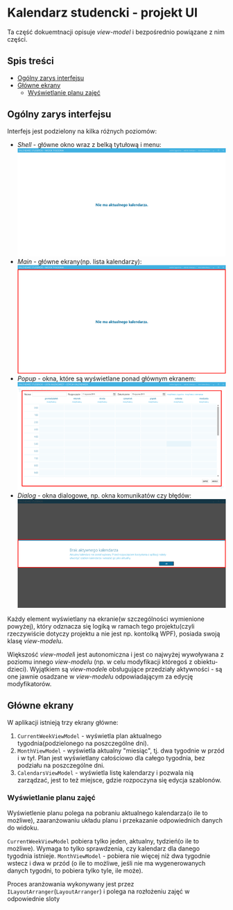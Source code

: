 # Kalendarz studencki - projekt UI

Ta część dokuemtnacji opisuje *view-model* i bezpośrednio powiązane z nim
części.

## Spis treści

<!-- MarkdownTOC -->

- [Ogólny zarys interfejsu](#ogólny-zarys-interfejsu)
- [Główne ekrany](#główne-ekrany)
    - [Wyświetlanie planu zajęć](#wyświetlanie-planu-zajęć)

<!-- /MarkdownTOC -->

## Ogólny zarys interfejsu

Interfejs jest podzielony na kilka różnych poziomów:

 * *Shell* - główne okno wraz z belką tytułową i menu:
   ![shell window](images/shell.png "shell window")
 * *Main* - główne ekrany(np. lista kalendarzy):
   ![main](images/main.png "main")
 * *Popup* - okna, które są wyświetlane ponad głównym ekranem:
   ![popup](images/popup.png "popup")
 * *Dialog* - okna dialogowe, np. okna komunikatów czy błędów:
   ![dialog](images/dialog.png "dialog")

Każdy element wyświetlany na ekranie(w szczególności wymienione powyżej), który
odznacza się logiką w ramach tego projektu(czyli rzeczywiście dotyczy projektu a
nie jest np. kontolką WPF), posiada swoją klasę *view-model*u.

Większość *view-model*i jest autonomiczna i jest co najwyżej wywoływana z
poziomu innego *view-model*u (np. w celu modyfikacji któregoś z obiektu-dzieci).
Wyjątkiem są *view-model*e obsługujące przedziały aktywności - są one jawnie
osadzane w *view-model*u odpowiadającym za edycję modyfikatorów.

## Główne ekrany

W aplikacji istnieją trzy ekrany główne:

 1. `CurrentWeekViewModel` - wyświetla plan aktualnego tygodnia(podzielonego
    na poszczególne dni).
 2. `MonthViewModel` - wyświetla aktualny "miesiąc", tj. dwa tygodnie w przód i
    w tył. Plan jest wyświetlany całościowo dla całego tygodnia, bez podziału
    na poszczególne dni.
 3. `CalendarsViewModel` - wyświetla listę kalendarzy i pozwala nią zarządzać,
    jest to też miejsce, gdzie rozpoczyna się edycja szablonów.

### Wyświetlanie planu zajęć

Wyświetlenie planu polega na pobraniu aktualnego kalendarza(o ile to możliwe),
zaaranżowaniu układu planu i przekazanie odpowiednich danych do widoku.

`CurrentWeekViewModel` pobiera tylko jeden, aktualny, tydzień(o ile to możliwe).
Wymaga to tylko sprawdzenia, czy kalendarz dla danego tygodnia istnieje.
`MonthViewModel` - pobiera nie więcej niż dwa tygodnie wstecz i dwa w przód (o
ile to możliwe, jeśli nie ma wygenerowanych danych tygodni, to pobiera tylko
tyle, ile może).

Proces aranżowania wykonywany jest przez `ILayoutArranger`(`LayoutArranger`) i
polega na rozłożeniu zajęć w odpowiednie sloty